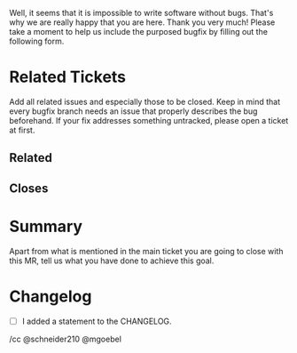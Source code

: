 Well, it seems that it is impossible to write software without bugs. That's why
we are really happy that you are here. Thank you very much! Please take a moment
to help us include the purposed bugfix by filling out the following form.

# Related Tickets
Add all related issues and especially those to be closed. Keep in mind that every
bugfix branch needs an issue that properly describes the bug beforehand. If your
fix addresses something untracked, please open a ticket at first.

## Related
## Closes

# Summary
Apart from what is mentioned in the main ticket you are going to close with this
MR, tell us what you have done to achieve this goal.

# Changelog
* [ ] I added a statement to the CHANGELOG.

/cc @schneider210 @mgoebel
